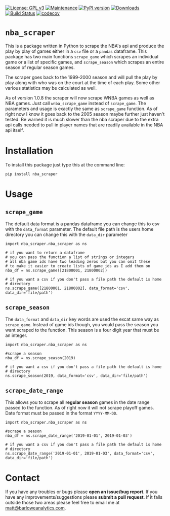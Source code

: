 [![License: GPL v3](https://img.shields.io/badge/License-GPLv3-blue.svg)](https://www.gnu.org/licenses/gpl-3.0)
[![Maintenance](https://img.shields.io/badge/Maintained%3F-yes-green.svg)](https://github.com/mcbarlowe/nba_scraper/commits/master)
[![PyPI version](https://badge.fury.io/py/nba-scraper.svg)](https://badge.fury.io/py/nba-scraper)
[![Downloads](https://pepy.tech/badge/nba-scraper)](https://pepy.tech/project/nba-scraper)
[![Build Status](https://travis-ci.org/mcbarlowe/nba_scraper.svg?branch=master)](https://travis-ci.org/mcbarlowe/nba_scraper)
[![codecov](https://codecov.io/gh/mcbarlowe/nba_scraper/branch/master/graph/badge.svg)](https://codecov.io/gh/mcbarlowe/nba_scraper)

# `nba_scraper`

This is a package written in Python to scrape the NBA's api and produce the
play by play of games either in a `csv` file or a `pandas` dataframe. This package
has two main functions `scrape_game` which scrapes an individual game or a list
of specific games, and `scrape_season` which scrapes an entire season of regular
season games.

The scraper goes back to the 1999-2000 season and will pull the play by play along
with who was on the court at the time of each play. Some other various statistics may
be calculated as well.

As of version 1.0.8 the scraper will now scrape WNBA games as well as NBA games.
Just call `wnba_scrape_game` instead of `scrape_game`. The parameters and usage is
exactly the same as `scrape_game` function. As of right now I know it goes
back to the 2005 season maybe further just haven't tested.
Be warned it is much slower than the nba scraper due to the extra api calls
needed to pull in player names that are readily available in the NBA api itself.

# Installation

To install this package just type this at the command line:

    pip install nba_scraper

# Usage

## `scrape_game`

The default data format is a pandas dataframe you can change this to csv
with the `data_format` parameter. The default file path is the
users home directory you can change this with the `data_dir` parameter

    import nba_scraper.nba_scraper as ns

    # if you want to return a dataframe
    # you can pass the function a list of strings or integers
    # all nba game ids have two leading zeros but you can omit these
    # to make it easier to create lists of game ids as I add them on
    nba_df = ns.scrape_game([21800001, 21800002])

    # if you want a csv if you don't pass a file path the default is home
    # directory
    ns.scrape_game([21800001, 21800002], data_format='csv', data_dir='file/path')

## `scrape_season`

The `data_format` and `data_dir` key words are used the excat same way as
`scrape_game`. Instead of game ids though, you would pass the season you want
scraped to the function. This season is a four digit year that must be an
integer.

    import nba_scraper.nba_scraper as ns

    #scrape a season
    nba_df = ns.scrape_season(2019)

    # if you want a csv if you don't pass a file path the default is home
    # directory
    ns.scrape_season(2019, data_format='csv', data_dir='file/path')

## `scrape_date_range`

This allows you to scrape all **regular season** games in the date range passed to
the function. As of right now it will not scrape playoff games. Date format must
be passed in the format `YYYY-MM-DD`.

    import nba_scraper.nba_scraper as ns

    #scrape a season
    nba_df = ns.scrape_date_range('2019-01-01', 2019-01-03')

    # if you want a csv if you don't pass a file path the default is home
    # directory
    ns.scrape_date_range('2019-01-01', 2019-01-03', data_format='csv', data_dir='file/path')

# Contact

If you have any troubles or bugs please **open an issue/bug report**. If you have
any improvements/suggestions please **submit a pull request**. If it falls outside
those two areas please feel free to email me at
[matt@barloweanalytics.com](mailto:matt@barloweanalytics.com).




